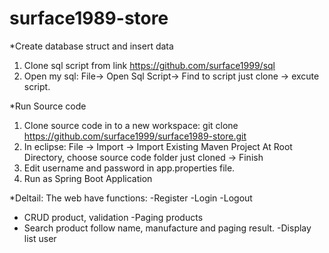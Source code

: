 # surface1989-store
*Create database struct and insert data
1. Clone sql script from link https://github.com/surface1999/sql
2. Open my sql: File-> Open Sql Script-> Find to script just clone -> excute script.

*Run Source code
1. Clone source code in to a new workspace:
  git clone https://github.com/surface1999/surface1989-store.git
2. In eclipse:
  File -> Import -> Import Existing Maven Project
  At Root Directory, choose source code folder just cloned -> Finish 
3. Edit username and password in app.properties file.
4. Run as Spring Boot Application

*Deltail: The web have functions:
-Register
-Login
-Logout
- CRUD product, validation
-Paging products
- Search product follow name, manufacture and paging result.
-Display list user
